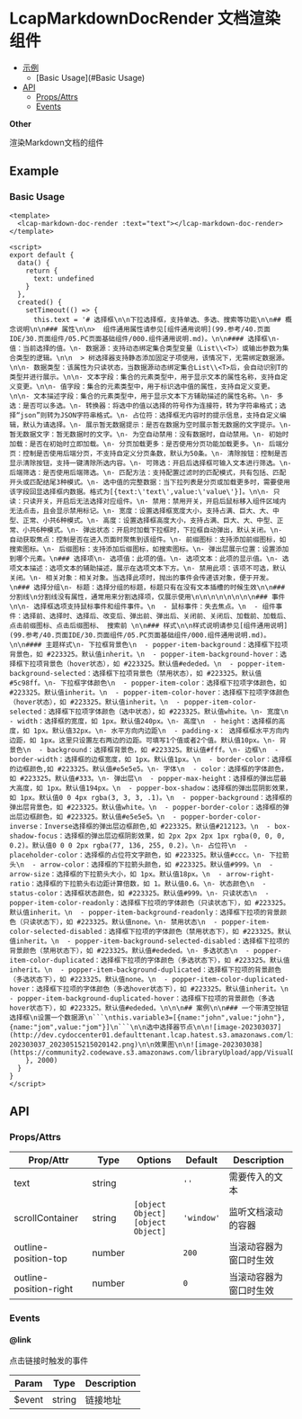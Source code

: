 <!-- 该 README.md 根据 api.yaml 和 docs/*.md 自动生成，为了方便在 GitHub 和 NPM 上查阅。如需修改，请查看源文件 -->

# LcapMarkdownDocRender 文档渲染组件

- [示例](#示例)
    - [Basic Usage](#Basic Usage)
- [API]()
    - [Props/Attrs](#propsattrs)
    - [Events](#events)

**Other**

渲染Markdown文档的组件

## Example
### Basic Usage

``` vue
<template>
  <lcap-markdown-doc-render :text="text"></lcap-markdown-doc-render>
</template>

<script>
export default {
  data() {
    return {
      text: undefined
    }
  },
  created() {
    setTimeout(() => {
      this.text = '# 选择框\n\n下拉选择框，支持单选、多选、搜索等功能\n\n## 概念说明\n\n### 属性\n\n>  组件通用属性请参见[组件通用说明](99.参考/40.页面IDE/30.页面组件/05.PC页面基础组件/000.组件通用说明.md)。\n\n#### 选择框\n- 值：当前选择的值。\n- 数据源：支持动态绑定集合类型变量（List\\<T>）或输出参数为集合类型的逻辑。\n\n  > 树选择器支持静态添加固定子项使用，该情况下，无需绑定数据源。\n\n- 数据类型：该属性为只读状态，当数据源动态绑定集合List\\<T>后，会自动识别T的类型并进行展示。\n\n- 文本字段：集合的元素类型中，用于显示文本的属性名称，支持自定义变更。\n\n- 值字段：集合的元素类型中，用于标识选中值的属性，支持自定义变更。\n\n- 文本描述字段：集合的元素类型中，用于显示文本下方辅助描述的属性名称。\n- 多选：是否可以多选。\n- 转换器：将选中的值以选择的符号作为连接符，转为字符串格式；选择“json”则转为JSON字符串格式。\n- 占位符：选择框无内容时的提示信息，支持自定义编辑，默认为请选择。\n- 展示暂无数据提示：是否在数据为空时展示暂无数据的文字提示。\n- 暂无数据文字：暂无数据时的文字。\n- 为空自动禁用：没有数据时，自动禁用。\n- 初始时加载：是否在初始时立即加载。\n- 分页加载更多：是否使用分页功能加载更多。\n- 后端分页：控制是否使用后端分页，不支持自定义分页条数，默认为50条。\n- 清除按钮：控制是否显示清除按钮，支持一键清除所选内容。\n- 可筛选：开启后选择框可输入文本进行筛选。\n- 后端筛选：是否使用后端筛选。\n- 匹配方法：支持配置过滤时的匹配模式，共有包括、匹配开头或匹配结尾3种模式。\n- 选中值的完整数据：当下拉列表是分页或加载更多时，需要使用该字段回显选择框内数据。格式为[{text:\'text\',value:\'value\'}]。\n\n- 只读：只读开关，开启后无法选择对应组件。\n- 禁用：禁用开关，开启后鼠标移入组件区域内无法点击，且会显示禁用标记。\n- 宽度：设置选择框宽度大小，支持占满、巨大、大、中型、正常、小共6种模式。\n- 高度：设置选择框高度大小，支持占满、巨大、大、中型、正常、小共6种模式。\n- 弹出状态：开启时加载下拉框时，下拉框自动弹出，默认关闭。\n- 自动获取焦点：控制是否在进入页面时聚焦到该组件。\n- 前缀图标：支持添加前缀图标，如搜索图标。\n- 后缀图标：支持添加后缀图标，如搜索图标。\n- 弹出层展示位置：设置添加到哪个元素。\n### 选择项\n- 选项值：此项的值。\n- 选项文本：此项的显示值。\n- 选项文本描述：选项文本的辅助描述，展示在选项文本下方。\n- 禁用此项：该项不可选，默认关闭。\n- 相关对象：相关对象。当选择此项时，抛出的事件会传递该对象，便于开发。\n### 选择分组\n- 标题：选择分组的标题，标题只有在没有文本插槽的时候生效\n\n### 分割线\n分割线没有属性，通常用来分割选择项，仅展示使用\n\n\n\n\n\n\n\n### 事件\n\n- 选择框选项支持鼠标事件和组件事件。\n  - 鼠标事件：失去焦点。\n  - 组件事件：选择前、选择时、选择后、改变后、弹出前、弹出后、关闭前、关闭后、加载前、加载后、点击前缀图标、点击后缀图标、 搜索前 \n\n### 样式\n\n样式说明请参见[组件通用说明](99.参考/40.页面IDE/30.页面组件/05.PC页面基础组件/000.组件通用说明.md)。\n\n#### 主题样式\n- 下拉框背景色\n  - popper-item-background：选择框下拉项背景色，如 #223325。默认值inherit。\n  - popper-item-background-hover：选择框下拉项背景色（hover状态），如 #223325。默认值#ededed。\n  - popper-item-background-selected：选择框下拉项背景色（禁用状态），如 #223325。默认值#5c98ff。\n- 下拉框字体颜色\n  - popper-item-color：选择框下拉项字体颜色，如 #223325。默认值inherit。\n  - popper-item-color-hover：选择框下拉项字体颜色（hover状态），如 #223325。默认值inherit。\n  - popper-item-color-selected：选择框下拉项字体颜色（选中状态），如 #223325。默认值white。\n- 宽度\n  - width：选择框的宽度，如 1px。默认值240px。\n- 高度\n  - height：选择框的高度，如 1px。默认值32px。\n- 水平方向内边距\n  - padding-x： 选择框框水平方向内边距，如 1px。这里只设置左右两边的边距。可填写1个值或者2个值。默认值10px。\n- 背景色\n  - background：选择框背景色，如 #223325。默认值#fff。\n- 边框\n  - border-width：选择框的边框宽度，如 1px。默认值1px。\n  - border-color：选择框的边框颜色,如 #223325。默认值#e5e5e5。\n- 字体\n  - color：选择框的字体颜色，如 #223325。默认值#333。\n- 弹出层\n  - popper-max-height：选择框的弹出层最大高度，如 1px。默认值194px。\n  - popper-box-shadow：选择框的弹出层阴影效果，如 1px。默认值0 0 4px rgba(3, 3, 3, .1)。\n  - popper-background：选择框的弹出层背景色，如 #223325。默认值white。\n  - popper-border-color：选择框的弹出层边框颜色，如 #223325。默认值#e5e5e5。\n  - popper-border-color-inverse：Inverse选择框的弹出层边框颜色,如 #223325。默认值#212123。\n  - box-shadow-focus：选择框的弹出层边框阴影效果，如 2px 2px 2px 1px rgba(0, 0, 0, 0.2)。默认值0 0 0 2px rgba(77, 136, 255, 0.2)。\n- 占位符\n  - placeholder-color：选择框的占位符文字颜色，如 #223325。默认值#ccc。\n- 下拉箭头\n  - arrow-color：选择框的下拉箭头颜色，如 #223325。默认值#999。\n  - arrow-size：选择框的下拉箭头大小，如 1px。默认值18px。\n  - arrow-right-ratio：选择框的下拉箭头右边距计算倍数，如 1。默认值0.6。\n- 状态颜色\n  - status-color：选择框状态颜色，如 #223325。默认值#999。\n- 只读状态\n  - popper-item-color-readonly：选择框下拉项的字体颜色（只读状态下），如 #223325。默认值inherit。\n  - popper-item-background-readonly：选择框下拉项的背景颜色（只读状态下），如 #223325。默认值none。\n- 禁用状态\n  - popper-item-color-selected-disabled：选择框下拉项的字体颜色（禁用状态下），如 #223325。默认值inherit。\n  - popper-item-background-selected-disabled：选择框下拉项的背景颜色（禁用状态下），如 #223325。默认值#ededed。\n- 多选状态\n  - popper-item-color-duplicated：选择框下拉项的字体颜色（多选状态下），如 #223325。默认值inherit。\n  - popper-item-background-duplicated：选择框下拉项的背景颜色（多选状态下），如 #223325。默认值none。\n  - popper-item-color-duplicated-hover：选择框下拉项的字体颜色（多选hover状态下），如 #223325。默认值inherit。\n  - popper-item-background-duplicated-hover：选择框下拉项的背景颜色（多选hover状态下），如 #223325。默认值#ededed。\n\n\n## 案例\n\n### 一个带清空按钮选择框\n设置一个数据源\n```\nthis.variable3=[{name:"john",value:"john"},{name:"jom",value:"jom"}]\n```\n\n选中选择器节点\n\n![image-202303037](http://dev.cydoccenter01.defaulttenant.lcap.hatest.s3.amazonaws.com/libraryUpload/app/image-202303037_20230515215020142.png)\n\n效果图\n\n![image-202303038](https://community2.codewave.s3.amazonaws.com/libraryUpload/app/VisualDataQuery_20230615210615785.png)\n';
    }, 2000)
  }
}
</script>
```

## API
### Props/Attrs

| Prop/Attr | Type | Options | Default | Description |
| --------- | ---- | ------- | ------- | ----------- |
| text | string |  | `''` | 需要传入的文本 |
| scrollContainer | string | `[object Object]`<br/>`[object Object]` | `'window'` | 监听文档滚动的容器 |
| outline-position-top | number |  | `200` | 当滚动容器为窗口时生效 |
| outline-position-right | number |  | `0` | 当滚动容器为窗口时生效 |

### Events

#### @link

点击链接时触发的事件

| Param | Type | Description |
| ----- | ---- | ----------- |
| $event | string | 链接地址 |

